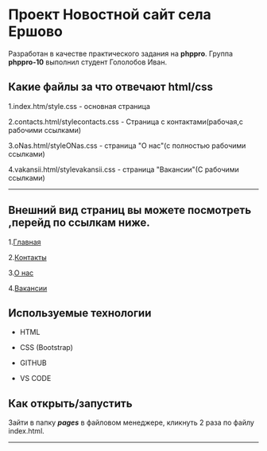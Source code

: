 # Проект Новостной сайт села Ершово

Разработан в качестве практического задания на <b>phppro</b>. Группа <b>phppro-10</b> выполнил студент Гололобов Иван.

## Какие файлы за что отвечают html/css
1.index.htm/style.css - основная страница

2.contacts.html/stylecontacts.css - Страница с контактами(рабочая,с рабочими ссылками)

3.oNas.html/styleONas.css -
страница "О нас"(с полностью рабочими ссылками)

4.vakansii.html/stylevakansii.css - страница "Вакансии"(С рабочими ссылками)

___

<b><h2>Внешний вид страниц вы можете посмотреть ,перейд по ссылкам ниже.</h2></b>
1.[Главная](/glavnaia.md)

2.[Контакты](/contacts.md)

3.[О нас](/oNas.md)

4.[Вакансии](/vakansii.md)


## Используемые технологии

* HTML

* CSS (Bootstrap)

* GITHUB

* VS CODE

## Как открыть/запустить

Зайти в папку <b><em>pages</em></b> в файловом менеджере, кликнуть 2 раза по файлу index.html. 

___

